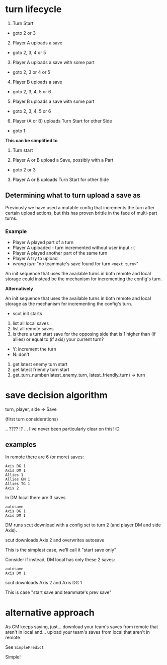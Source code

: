 # turn lifecycle

1. Turn Start

* goto 2 or 3

2. Player A uploads a save

* goto 2, 3, 4 or 5

3. Player A uploads a save with some part

* goto 2, 3 or 4 or 5

4. Player B uploads a save

* goto 2, 3, 4, 5 or 6

5. Player B uploads a save with some part

* goto 2, 3, 4, 5 or 6

6. Player (A or B) uploads Turn Start for other Side

* goto 1


**This can be simplified to**

1. Turn start

2. Player A or B upload a Save, possibly with a Part

* goto 2 or 3

3. Player A or B uploads Turn Start for other Side

## Determining what to turn upload a save as

Previously we have used a mutable config that increments the turn after certain upload actions, but this has proven brittle in the face of multi-part turns.

### Example

* Player A played part of a turn
* Player A uploaded - turn incremented without user input `:(`
* Player A played another part of the same turn
* Player A try to upload
* *wrong turn* "no teammate's save found for turn `<next turn>`"

An init sequence that uses the available turns in both remote and local storage could instead be the mechanism for incrementing the config's turn.

**Alternatively**

An init sequence that uses the available turns in both remote and local storage as the mechanism for incrementing the config's turn.

* scut init starts
1. list all local saves
2. list all remote saves
3. is there a turn start save for the opposing side that is 1 higher than (if allies) or equal to (if axis) your current turn?
* Y: increment the turn
* N: don't

1. get latest enemy turn start
2. get latest friendly turn start
3. get_turn_number(latest_enemy_turn, latest_friendly_turn) -> turn


# save decision algorithm

turn, player, side => Save

(first turn considerations)

.. ???? !? ... I've never been particularly clear on this! :D

## examples

In remote there are 6 (or more) saves:
```
Axis DG 1
Axis DM 1
Allies 1
Allies GM 1
Allies TG 1
Axis 2
```

In DM local there are 3 saves
```
autosave
Axis DG 1
Axis DM 1
```

DM runs scut download with a config set to turn 2 (and player DM and side Axis).

scut downloads Axis 2 and overwrites autosave

This is the simplest case, we'll call it "start save only"

Consider if instead, DM local has only these 2 saves:

```
autosave
Axis DM 1
```

scut downloads Axis 2 and Axis DG 1

This is case "start save and teammate's prev save"

# alternative approach

As GM keeps saying, just... download your team's saves from remote that aren't in local
and... upload your team's saves from local that aren't in remote

See `SimplePredict`

Simple!

